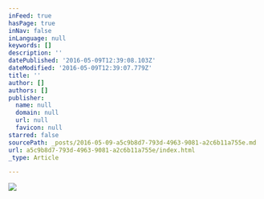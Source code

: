 ```yaml
---
inFeed: true
hasPage: true
inNav: false
inLanguage: null
keywords: []
description: ''
datePublished: '2016-05-09T12:39:08.103Z'
dateModified: '2016-05-09T12:39:07.779Z'
title: ''
author: []
authors: []
publisher:
  name: null
  domain: null
  url: null
  favicon: null
starred: false
sourcePath: _posts/2016-05-09-a5c9b8d7-793d-4963-9081-a2c6b11a755e.md
url: a5c9b8d7-793d-4963-9081-a2c6b11a755e/index.html
_type: Article

---
```

![](https://the-grid-user-content.s3-us-west-2.amazonaws.com/7641b741-2151-45be-a74c-fbf03ed103ae.jpg)